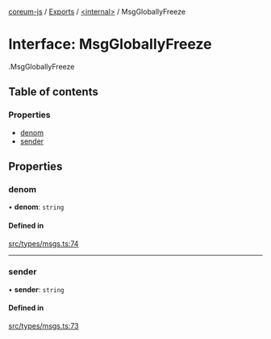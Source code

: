 [coreum-js](../README.md) / [Exports](../modules.md) / [<internal\>](../modules/internal_.md) / MsgGloballyFreeze

# Interface: MsgGloballyFreeze

[<internal>](../modules/internal_.md).MsgGloballyFreeze

## Table of contents

### Properties

- [denom](internal_.MsgGloballyFreeze.md#denom)
- [sender](internal_.MsgGloballyFreeze.md#sender)

## Properties

### denom

• **denom**: `string`

#### Defined in

[src/types/msgs.ts:74](https://github.com/PyramydLabs/coreum-js/blob/37d165f/src/types/msgs.ts#L74)

___

### sender

• **sender**: `string`

#### Defined in

[src/types/msgs.ts:73](https://github.com/PyramydLabs/coreum-js/blob/37d165f/src/types/msgs.ts#L73)
